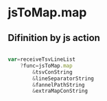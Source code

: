 # jsToMap.map

## Difinition by js action

```js.js

var=receiveTsvLineList
	?func=jsToMap.map
		&tsvConString
		&lineSeparatorString
		&fannelPathString
		&extraMapConString
```


